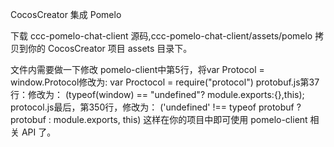  CocosCreator 集成 Pomelo 

下载 ccc-pomelo-chat-client 源码,ccc-pomelo-chat-client/assets/pomelo 拷贝到你的 CocosCreator 项目 assets 目录下。

文件内需要做一下修改
pomelo-client中第5行，将var Protocol = window.Protocol修改为: var Proctocol = require("protocol")
protobuf.js第37行：修改为： (typeof(window) == "undefined"? module.exports:{},this);
protocol.js最后，第350行，修改为： ('undefined' !== typeof protobuf ? protobuf : module.exports, this)
这样在你的项目中即可使用 pomelo-client 相关 API 了。
